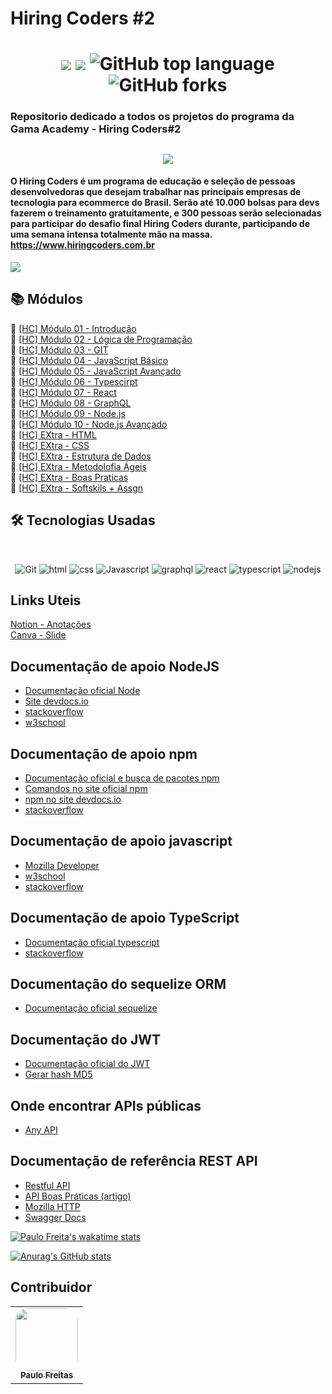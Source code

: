 # Hiring Coders #2

<h1 align="center">
<img src="https://img.shields.io/static/v1?label=Gama-Academy&message=Hiring-Coders&color=ff6347&style&logo=ghost"/>
<img src="https://img.shields.io/github/license/mashape/apistatus.svg"/>
<img alt="GitHub top language" src="https://img.shields.io/github/languages/top/paulofreitas-py/Hiring-Coders">
<img alt="GitHub forks" src="https://img.shields.io/github/forks/paulofreitas-py/Hiring-Coders">
</h1>

### Repositorio dedicado a todos os projetos do programa da Gama Academy - Hiring Coders#2

<h2 align="center">
  <img src="https://paulofreitasdev.files.wordpress.com/2021/07/hiring-coders-github.png">
</h2>

#### O Hiring Coders é um programa de educação e seleção de pessoas desenvolvedoras que desejam trabalhar nas principais empresas de tecnologia para ecommerce do Brasil. Serão até 10.000 bolsas para devs fazerem o treinamento gratuitamente, e 300 pessoas serão selecionadas para participar do desafio final Hiring Coders durante, participando de uma semana intensa totalmente mão na massa. https://www.hiringcoders.com.br

<img src="https://paulofreitasdev.files.wordpress.com/2021/07/hiringcoders-1.jpg">

## 📚 Módulos

🔖 [[HC] Módulo 01 - Introdução]()<br> 
🔖 [[HC] Módulo 02 - Lógica de Programação ]()<br> 
🔖 [[HC] Módulo 03 - GIT]()<br> 
🔖 [[HC] Módulo 04 - JavaScript Básico](https://github.com/paulofreitas-py/Hiring-Coders/tree/main/M%C3%B3dulos/%5BHC%5D%20M%C3%B3dulo%2004%20-%20JavaScript%20B%C3%A1sico)<br>
🔖 [[HC] Módulo 05 - JavaScript Avançado](https://github.com/paulofreitas-py/Hiring-Coders/tree/main/%5BHC%5D%20M%C3%B3dulo%2005%20-%20JavaScript%20Avan%C3%A7ado)<br> 
🔖 [[HC] Módulo 06 - Typescirpt]()<br> 
🔖 [[HC] Módulo 07 - React](https://github.com/paulofreitas-py/Hiring-Coders/tree/main/%5BHC%5D%20M%C3%B3dulo%2007-%20React)<br> 
🔖 [[HC] Módulo 08 - GraphQL](https://github.com/paulofreitas-py/Hiring-Coders/tree/main/%5BHC%5D%20M%C3%B3dulo%2008%20-%20GraphQL)<br>
🔖 [[HC] Módulo 09 - Node.js](https://github.com/paulofreitas-py/Hiring-Coders/tree/main/%5BHC%5D%20M%C3%B3dulo%2009%20-%20Node.JS%20B%C3%A1sico)<br>
🔖 [[HC] Módulo 10 - Node.js Avançado](https://github.com/paulofreitas-py/Hiring-Coders/tree/main/%5BHC%5D%20M%C3%B3dulo%2009%20-%20Node.JS%20B%C3%A1sico)<br>
🔖 [[HC] EXtra - HTML]()<br>
🔖 [[HC] EXtra - CSS]()<br>
🔖 [[HC] EXtra - Estrutura de Dados]()<br>
🔖 [[HC] EXtra - Metodolofia Ágeis]()<br>
🔖 [[HC] EXtra - Boas Praticas]()<br>
🔖 [[HC] EXtra - Softskils + Assgn]()<br>
## 🛠 Tecnologias Usadas
<br>
<p align="center">

  <img alt="Git" src="https://img.shields.io/badge/git%20-%23F05033.svg?&style=for-the-badge&logo=git&logoColor=white"/>
  <img alt="html" src="https://img.shields.io/badge/html5%20-%23F05650.svg?&style=for-the-badge&logo=html5&logoColor=white"/>
  <img alt="css" src="https://img.shields.io/badge/css%20-%2300599C.svg?&style=for-the-badge&logo=css3&ogoColor=white"/>
  <img alt="Javascript" src="https://img.shields.io/badge/javascript%20-424242.svg?&style=for-the-badge&logo=javascript&ogoColor=white"/>
  <img alt="graphql" src="https://img.shields.io/badge/graphql%20-f48fb1.svg?&style=for-the-badge&logo=graphql&ogoColor=white"/>
  <img alt="react" src="https://img.shields.io/badge/react%20-0091ea.svg?&style=for-the-badge&logo=react&ogoColor=white"/>
  <img alt="typescript" src="https://img.shields.io/badge/typescript%20-424242.svg?&style=for-the-badge&logo=typescript&ogoColor=white"/>
   <img alt="nodejs" src="https://img.shields.io/badge/nodejs%20-76ff03.svg?&style=for-the-badge&logo=node.js&ogoColor=white"/>
  <br>
</p>

## Links Uteis

 [Notion - Anotações](https://www.notion.so)<br>
 [Canva - Slide](https://www.canva.com/)<br>

 ## Documentação de apoio NodeJS

* [Documentação oficial Node](https://nodejs.org/en/docs/)
* [Site devdocs.io](https://devdocs.io/node)
* [stackoverflow](https://stackoverflow.com)
* [w3school](https://www.w3schools.com/nodejs)

## Documentação de apoio npm
* [Documentação oficial e busca de pacotes npm](http://www.npmjs.com)
* [Comandos no site oficial npm](https://docs.npmjs.com/cli/v7/commands)
* [npm no site devdocs.io](https://devdocs.io/npm)
* [stackoverflow](https://stackoverflow.com)

## Documentação de apoio javascript
* [Mozilla Developer](https://developer.mozilla.org)
* [w3school](https://www.w3schools.com/nodejs)
* [stackoverflow](https://stackoverflow.com)

## Documentação de apoio TypeScript
* [Documentação oficial typescript](https://www.typescriptlang.org/docs)
* [stackoverflow](https://stackoverflow.com)

## Documentação do sequelize ORM
* [Documentação oficial sequelize](https://sequelize.org)

## Documentação do JWT
* [Documentação oficial do JWT](https://jwt.io)
* [Gerar hash MD5](http://www.md5.cz)

## Onde encontrar APIs públicas
* [Any API](https://any.api.com)

## Documentação de referência REST API
* [Restful API](https://restfulapi.net)
* [API Boas Práticas (artigo)](https://swagger/resources/articles/best-practices-in-api-design/)
* [Mozilla HTTP](https://developer.mozilla.org/en-US/docs/Web/HTTP)
* [Swagger Docs](https://swagger.io/docs/)
  
[![Paulo Freita's wakatime stats](https://github-readme-stats.vercel.app/api/wakatime?username=paulofreitasdev)](https://github.com/paulofreitas-py/BS-Ciencia-da-Computacao)

[![Anurag's GitHub stats](https://github-readme-stats.vercel.app/api?username=paulofreitas-py)](https://github.com/paulofreitas-py/BS-Ciencia-da-Computacao)
  ## Contribuidor

<table>
  <tr>
    <td align="center"><a href="https://github.com/paulofreitas-py"><img style="border-radius: 20%;" src="https://avatars.githubusercontent.com/u/42820569?s=400&u=756d1c6a756b352a1095e7cb9289d3170f909765&v=4" width="100px;" alt=""/><br /><sub><b>Paulo Freitas</b></sub></a><br />
    </tr>

    
